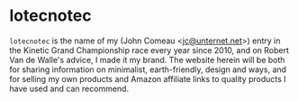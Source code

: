 # lotecnotec

`lotecnotec` is the name of my (John Comeau &lt;jc@unternet.net&gt;) entry
in the Kinetic Grand Championship race every year since 2010, and on Robert
Van de Walle's advice, I made it my brand. The website herein will be both
for sharing information on minimalist, earth-friendly, design and ways, and
for selling my own products and Amazon affiliate links to quality products
I have used and can recommend.

